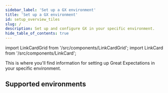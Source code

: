 ```yaml
---
sidebar_label: 'Set up a GX environment'
title: 'Set up a GX environment'
id: setup_overview_tiles
slug: /
description: Set up and configure GX in your specific environment.
hide_table_of_contents: true
---
```


import LinkCardGrid from '/src/components/LinkCardGrid';
import LinkCard from '/src/components/LinkCard';

<p class="DocItem__header-description">This is where you'll find information for setting up Great Expectations in your specific environment.</p>

## Supported environments

<LinkCardGrid>
  <LinkCard topIcon label="Local filesystems" description="Install and configure GX locally." href="/installation/local.md" />
  <LinkCard topIcon label="Hosted environments" description="Install and configure GX in environments such as Databricks, AWS EMR, Google Cloud Composer, and others." href="installation/hosted_environment.md" />
  <LinkCard topIcon label="Cloud storage" description="Install and configure GX in environments where data is stored on a Cloud service." href="optional_dependencies/cloud/how_to_set_up_gx_to_work_with_data_on_aws_s3.md" />
  <LinkCard topIcon label="SQL databases" description="Install and configure GX in environments using SQL databases." href="optional_dependencies/sql_databases/how_to_setup_gx_to_work_with_sql_databases.md" />
</LinkCardGrid>